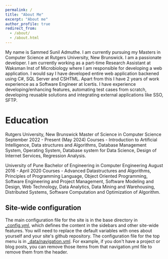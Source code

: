 ```yaml
---
permalink: /
title: "About Me"
excerpt: "About me"
author_profile: true
redirect_from: 
  - /about/
  - /about.html
---
```


My name is Sammed Sunil Admuthe. I am currently pursuing my Masters in Computer Science at Rutgers University, New Brunswick. I am a passionate developer. I am currently working as a part-time Research Assistant at Waksman Inst of Microbiology where I am responsible for developing a web application. I would say I have developed entire web application backened using C#, SQL Server and CSHTML. Apart from this I have 2 years of work experience as a Software Engineer at Icertis. I have experience developing/enhancing features, automating test cases from scratch, developing reusable solutions and integrating external applications like SSO, SFTP.

Education
======
Rutgers University, New Brunswick
Master of Science in Computer Science
September 2022 - Present (May 2024)
Courses - 
Introduction to Artificial Intelligence, Data structures and Algorithms, Database Management System, Operating System, Database system for Data Science, Design of Internet Services, Regression Analysis.

University of Pune
Bachelor of Engineering in Computer Engineering
August 2016 - April 2020
Courses - 
Advanced Datastructures and Algorithms, Principles of Programming Language, Object Oriented Programming, Software Engineering and Project Management, Software Modeling and Design, Web Technology, Data Analytics, Data Mining and Warehousing, Distributed Systems, Software Computation and Optimization of Algorithm.

Site-wide configuration
------
The main configuration file for the site is in the base directory in [_config.yml](https://github.com/academicpages/academicpages.github.io/blob/master/_config.yml), which defines the content in the sidebars and other site-wide features. You will need to replace the default variables with ones about yourself and your site's github repository. The configuration file for the top menu is in [_data/navigation.yml](https://github.com/academicpages/academicpages.github.io/blob/master/_data/navigation.yml). For example, if you don't have a project or blog posts, you can remove those items from that navigation.yml file to remove them from the header. 


